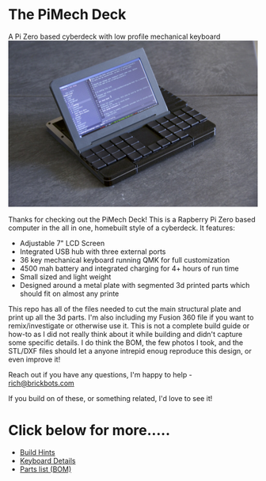 # The PiMech Deck
A Pi Zero based cyberdeck with low profile mechanical keyboard 
![The PiMech Deck](./photos/screen_up_left.jpeg "The PiMech Deck")

Thanks for checking out the PiMech Deck!  This is a Rapberry Pi Zero based computer in the all in one, 
homebuilt style of a cyberdeck.  It features:

* Adjustable 7" LCD Screen
* Integrated USB hub with three external ports
* 36 key mechanical keyboard running QMK for full customization 
* 4500 mah battery and integrated charging for 4+ hours of run time
* Small sized and light weight
* Designed around a metal plate with segmented 3d printed parts which should fit on almost any printe

This repo has all of the files needed to cut the main structural plate and print up all the 3d parts.
I'm also including my Fusion 360 file if you want to remix/investigate or otherwise use it.  This is 
not a complete build guide or how-to as I did not really think about it while building and didn't capture
some specific details.  I do think the BOM, the few photos I took, and the STL/DXF files should let a 
anyone intrepid enoug reproduce this design, or even improve it!  

Reach out if you have any questions, I'm happy to help - rich@brickbots.com 

If you build on of these, or something related, I'd love to see it!


# Click below for more.....
* [Build Hints](./docs/overview.md)
* [Keyboard Details](./docs/keyboard.md)
* [Parts list (BOM)](./docs/bom.md)
